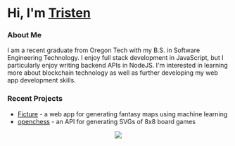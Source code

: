 # Hi, I'm [Tristen][website]

### About Me

I am a recent graduate from Oregon Tech with my B.S. in Software Engineering Technology. I enjoy full stack development in JavaScript, but I particularly enjoy writing backend APIs in NodeJS. I'm interested in learning more about blockchain technology as well as further developing my web app development skills.

### Recent Projects

- [Ficture] - a web app for generating fantasy maps using machine learning
- [openchess] - an API for generating SVGs of 8x8 board games

<p align='center'>
  <img src='https://github-readme-stats.vercel.app/api/top-langs/?username=mengistristen&layout=compact' />
</p>

[website]: https://mengistristen.github.io
[Ficture]: https://github.com/mengistristen/ficture
[openchess]: https://github.com/mengistristen/openchess
